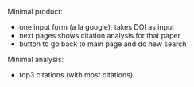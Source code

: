 Minimal product:
- one input form (a la google), takes DOI as input
- next pages shows citation analysis for that paper
- button to go back to main page and do new search

Minimal analysis:
- top3 citations (with most citations)
